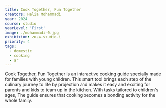 ```yaml
---
title: Cook Together, Fun Together
creators: Helia Mohammadi
year: 2024
course: studio
yearLevel: 'First'
image: ./mohammadi-0.jpg
exhibition: 2024-studio-i
priority: 4
tags:
  - domestic
  - cooking
  - ar
---
```


Cook Together, Fun Together is an interactive cooking guide specially made for families with young children. This smart tool brings each step of the culinary journey to life by projection and makes it easy and exciting for parents and kids to team up in the kitchen. With tasks tailored to children's ages, The guide ensures that cooking becomes a bonding activity for the whole family.

